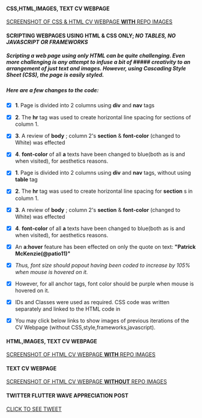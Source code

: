 #### CSS,HTML,IMAGES, TEXT CV WEBPAGE
[SCREENSHOT OF CSS & HTML CV WEBPAGE **WITH** REPO IMAGES](https://res.cloudinary.com/rejreign/image/upload/v1567252498/SydneyCSS35_aecydu.png)

#### SCRIPTING WEBPAGES USING HTML & CSS ONLY; _NO TABLES, NO JAVASCRIPT OR FRAMEWORKS_

#####	 Scripting a web page using only HTML can be quite challenging. Even more challenging is any attempt to infuse a bit of #####    creativity to an arrangement of just text and images. However, using __Cascading Style Sheet (CSS)__, the page is easily styled. 	 
#####    Here are a few changes to the code:

- [x]	 __1__. Page is divided into 2 columns using __div__ and __nav__ tags
- [x]	 __2__. The  __hr__ tag was used to create horizontal line spacing for sections of column 1.
- [x]    __3__.  A review of __body__ ; column 2's __section__ & __font-color__ (changed to White) was effected
- [x] 	 __4__. __font-color__  of all __a__ texts have been changed to blue(both as is and when visited), for aesthetics reasons.
- [x]	 __1__. Page is divided into 2 columns using __div__ and __nav__ tags, without using __table__ tag
- [x]	 __2__. The  __hr__ tag was used to create horizontal line spacing for __section__ s in column 1.
- [x]  __3__.  A review of __body__ ; column 2's __section__ & __font-color__ (changed to White) was effected
- [x]  __4__. __font-color__  of all __a__ texts have been changed to blue(both as is and when visited), for aesthetics reasons.

- [x]	 An __a__:__hover__ feature has been effected on only the quote on text:  __"Patrick McKenzie(@patio11)"__
- [x]	 _Thus, font size should popout having been coded to increase by 105% when mouse is hovered on it._

- [x]	 However, for all anchor tags, font color should be purple when mouse is hovered on it.
- [x]	 IDs and Classes were used as required. CSS code was written separately and linked to the HTML code in <Head>
- [x]    You may click below links to show images of previous iterations of the CV Webpage (without CSS,style,frameworks,javascript).

#### HTML,IMAGES, TEXT CV WEBPAGE
[SCREENSHOT OF HTML CV WEBPAGE **WITH** REPO IMAGES](https://res.cloudinary.com/rejreign/image/upload/v1566733004/withIMAGES_gyhzaj.png)
#### TEXT CV WEBPAGE
[SCREENSHOT OF HTML CV WEBPAGE **WITHOUT** REPO IMAGES](https://res.cloudinary.com/rejreign/image/upload/v1566683762/Basic_bmmtsd.pdf)
#### TWITTER FLUTTER WAVE APPRECIATION POST
[CLICK TO SEE TWEET](https://twitter.com/rejreign/status/1165662497187205121?s=20)
